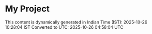 # My Project

This content is dynamically generated in Indian Time (IST): 2025-10-26 10:28:04 IST
Converted to UTC: 2025-10-26 04:58:04 UTC
